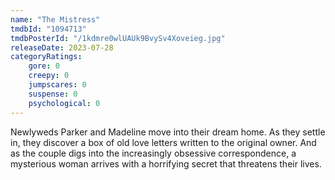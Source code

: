 ```yaml
---
name: "The Mistress"
tmdbId: "1094713"
tmdbPosterId: "/1kdmre0wlUAUk9BvySv4Xoveieg.jpg"
releaseDate: 2023-07-28
categoryRatings:
    gore: 0
    creepy: 0
    jumpscares: 0
    suspense: 0
    psychological: 0
---
```

Newlyweds Parker and Madeline move into their dream home. As they settle in, they discover a box of old love letters written to the original owner. And as the couple digs into the increasingly obsessive correspondence, a mysterious woman arrives with a horrifying secret that threatens their lives.
